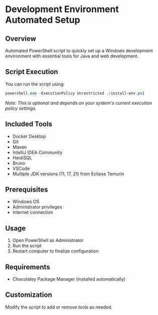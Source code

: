 # Development Environment Automated Setup

## Overview
Automated PowerShell script to quickly set up a Windows development environment with essential tools for Java and web development.

## Script Execution
You can run the script using:
```powershell
powershell.exe -ExecutionPolicy Unrestricted ./install-env.ps1
```

*Note: This is optional and depends on your system's current execution policy settings.*

## Included Tools
- Docker Desktop
- Git
- Maven
- IntelliJ IDEA Community
- HeidiSQL
- Bruno
- VSCode
- Multiple JDK versions (11, 17, 21) from Eclipse Temurin

## Prerequisites
- Windows OS
- Administrator privileges
- Internet connection

## Usage
1. Open PowerShell as Administrator
2. Run the script
3. Restart computer to finalize configuration

## Requirements
- Chocolatey Package Manager (installed automatically)

## Customization
Modify the script to add or remove tools as needed.
